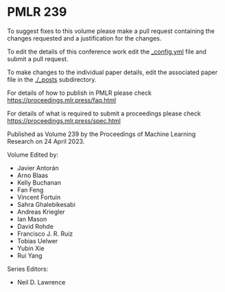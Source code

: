 # PMLR 239

To suggest fixes to this volume please make a pull request containing the changes requested and a justification for the changes.

To edit the details of this conference work edit the [_config.yml](./_config.yml) file and submit a pull request.

To make changes to the individual paper details, edit the associated paper file in the [./_posts](./_posts) subdirectory.

For details of how to publish in PMLR please check https://proceedings.mlr.press/faq.html

For details of what is required to submit a proceedings please check https://proceedings.mlr.press/spec.html



Published as Volume 239 by the Proceedings of Machine Learning Research on 24 April 2023.

Volume Edited by:
  * Javier Antorán
  * Arno Blaas
  * Kelly Buchanan
  * Fan Feng
  * Vincent Fortuin
  * Sahra Ghalebikesabi
  * Andreas Kriegler
  * Ian Mason
  * David Rohde
  * Francisco J. R. Ruiz
  * Tobias Uelwer
  * Yubin Xie
  * Rui Yang

Series Editors:
  * Neil D. Lawrence
